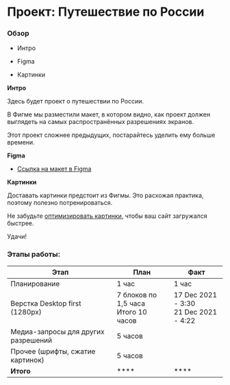 # Проект: Путешествие по России

  

### Обзор

* Интро

* Figma

* Картинки

  

**Интро**

  

Здесь будет проект о путешествии по России.

В Фигме мы разместили макет, в котором видно, как проект должен выглядеть на самых распространённых разрешениях экранов.

Этот проект сложнее предыдущих, постарайтесь уделить ему больше времени.

  

**Figma**

  

*  [Ссылка на макет в Figma](https://www.figma.com/file/5S2WSbEFL6awjVWJ0NWL8Q/Sprint-3_-Russia-_-desktop-mobile?node-id=28503%3A0)

  

**Картинки**

  

Доставать картинки предстоит из Фигмы. Это расхожая практика, поэтому полезно потренироваться.

Не забудьте [оптимизировать картинки](https://tinypng.com/), чтобы ваш сайт загружался быстрее.

  

Удачи!

### Этапы работы:


|Этап|План|Факт|
|--|--|--|
|Планирование|1 час|1 час|
|  Верстка Desktop first (1280px)| 7 блоков по 1,5 часа <br> Итого 10 часов |17 Dec 2021 - 3:30 <br> 21 Dec 2021 - 4:22|
|Медиа-запросы для других разрешений|5 часов||
|Прочее (шрифты, сжатие картинок)|5 часов||
|**Итого**|****|****|




